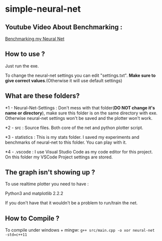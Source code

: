 # simple-neural-net

## Youtube Video About Benchmarking :

[Benchmarking my Neural Net](https://youtu.be/xAhWS8l8JZ4)


## How to use ?

Just run the exe.

To change the neural-net settings you can edit "settings.txt". **Make sure to give correct values**.(Otherwise it will use default settings)

## What are these folders?
*1 - Neural-Net-Settings : Don't mess with that folder(**DO NOT change it's name or directory**), make sure this folder is on the same directory with exe. Otherwise neural-net settings won't be saved and the plotter won't work.


*2 - src : Source files. Both core of the net and python plotter script.


*3 - statistics : This is my stats folder. I saved my experiments and benchmarks of neural-net to this folder. You can play with it.


*4 - .vscode : I use Visual Studio Code as my code editor for this project. On this folder my VSCode Project settings are stored.


## The graph isn't showing up ?

To use realtime plotter you need to have :

Python3 and matplotlib 2.2.2 

If you don't have that it wouldn't be a problem to run/train the net.


## How to Compile ?
To compile under windows + mingw: ```g++ src/main.cpp -o xor neural-net -std=c++11```
